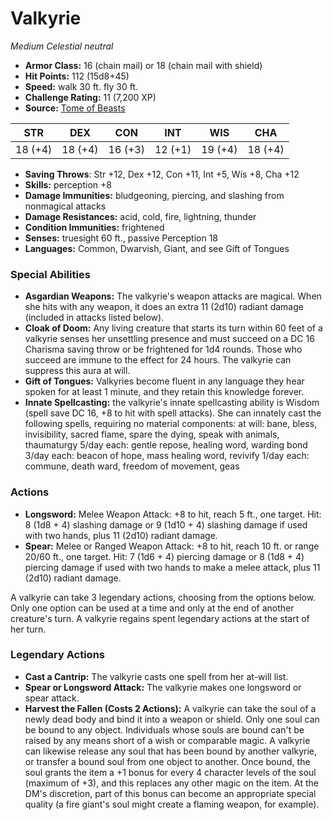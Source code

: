 # Valkyrie

*Medium* *Celestial* *neutral*

- **Armor Class:** 16 (chain mail) or 18 (chain mail with shield)
- **Hit Points:** 112 (15d8+45)
- **Speed:** walk 30 ft. fly 30 ft.
- **Challenge Rating:** 11 (7,200 XP)
- **Source:** [Tome of Beasts](https://koboldpress.com/kpstore/product/tome-of-beasts-for-5th-edition-print/)

| STR | DEX | CON | INT | WIS | CHA |
| --- | --- | --- | --- | --- | --- |
| 18 (+4) | 18 (+4) | 16 (+3) | 12 (+1) | 19 (+4) | 18 (+4) |

- **Saving Throws**: Str +12, Dex +12, Con +11, Int +5, Wis +8, Cha +12
- **Skills:** perception +8
- **Damage Immunities:** bludgeoning, piercing, and slashing from nonmagical attacks
- **Damage Resistances:** acid, cold, fire, lightning, thunder
- **Condition Immunities:** frightened
- **Senses:** truesight 60 ft., passive Perception 18
- **Languages:** Common, Dwarvish, Giant, and see Gift of Tongues
### Special Abilities
- **Asgardian Weapons:** The valkyrie's weapon attacks are magical. When she hits with any weapon, it does an extra 11 (2d10) radiant damage (included in attacks listed below).
- **Cloak of Doom:** Any living creature that starts its turn within 60 feet of a valkyrie senses her unsettling presence and must succeed on a DC 16 Charisma saving throw or be frightened for 1d4 rounds. Those who succeed are immune to the effect for 24 hours. The valkyrie can suppress this aura at will.
- **Gift of Tongues:** Valkyries become fluent in any language they hear spoken for at least 1 minute, and they retain this knowledge forever.
- **Innate Spellcasting:** the valkyrie's innate spellcasting ability is Wisdom (spell save DC 16, +8 to hit with spell attacks). She can innately cast the following spells, requiring no material components:  at will: bane, bless, invisibility, sacred flame, spare the dying, speak with animals, thaumaturgy  5/day each: gentle repose, healing word, warding bond  3/day each: beacon of hope, mass healing word, revivify  1/day each: commune, death ward, freedom of movement, geas
### Actions
- **Longsword:** Melee Weapon Attack: +8 to hit, reach 5 ft., one target. Hit: 8 (1d8 + 4) slashing damage or 9 (1d10 + 4) slashing damage if used with two hands, plus 11 (2d10) radiant damage.
- **Spear:** Melee or Ranged Weapon Attack: +8 to hit, reach 10 ft. or range 20/60 ft., one target. Hit: 7 (1d6 + 4) piercing damage or 8 (1d8 + 4) piercing damage if used with two hands to make a melee attack, plus 11 (2d10) radiant damage.

A valkyrie can take 3 legendary actions, choosing from the options below. Only one option can be used at a time and only at the end of another creature's turn. A valkyrie regains spent legendary actions at the start of her turn.
### Legendary Actions
- **Cast a Cantrip:** The valkyrie casts one spell from her at-will list.
- **Spear or Longsword Attack:** The valkyrie makes one longsword or spear attack.
- **Harvest the Fallen (Costs 2 Actions):** A valkyrie can take the soul of a newly dead body and bind it into a weapon or shield. Only one soul can be bound to any object. Individuals whose souls are bound can't be raised by any means short of a wish or comparable magic. A valkyrie can likewise release any soul that has been bound by another valkyrie, or transfer a bound soul from one object to another. Once bound, the soul grants the item a +1 bonus for every 4 character levels of the soul (maximum of +3), and this replaces any other magic on the item. At the DM's discretion, part of this bonus can become an appropriate special quality (a fire giant's soul might create a flaming weapon, for example).
